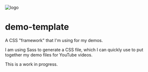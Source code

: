 ![logo]('github.jpg')

# demo-template
A CSS "framework" that I'm using for my demos.

I am using Sass to generate a CSS file, which I can quickly use to put together my demo files for YouTube videos.

This is a work in progress.

